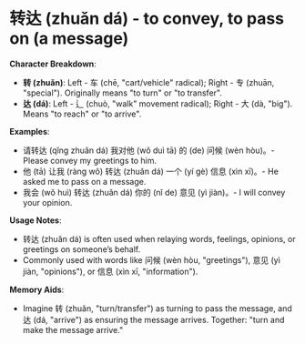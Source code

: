 # **转达 (zhuǎn dá) - to convey, to pass on (a message)**

**Character Breakdown**:  
- **转 (zhuǎn)**: Left - 车 (chē, "cart/vehicle" radical); Right - 专 (zhuān, "special"). Originally means "to turn" or "to transfer".  
- **达 (dá)**: Left - 辶 (chuò, "walk" movement radical); Right - 大 (dà, "big"). Means "to reach" or "to arrive".

**Examples**:  
- 请转达 (qǐng zhuǎn dá) 我对他 (wǒ duì tā) 的 (de) 问候 (wèn hòu)。- Please convey my greetings to him.  
- 他 (tā) 让我 (ràng wǒ) 转达 (zhuǎn dá) 一个 (yí gè) 信息 (xìn xī)。- He asked me to pass on a message.  
- 我会 (wǒ huì) 转达 (zhuǎn dá) 你的 (nǐ de) 意见 (yì jiàn)。- I will convey your opinion.

**Usage Notes**:  
- 转达 (zhuǎn dá) is often used when relaying words, feelings, opinions, or greetings on someone’s behalf.  
- Commonly used with words like 问候 (wèn hòu, "greetings"), 意见 (yì jiàn, "opinions"), or 信息 (xìn xī, "information").

**Memory Aids**:  
- Imagine 转 (zhuǎn, "turn/transfer") as turning to pass the message, and 达 (dá, "arrive") as ensuring the message arrives. Together: "turn and make the message arrive."